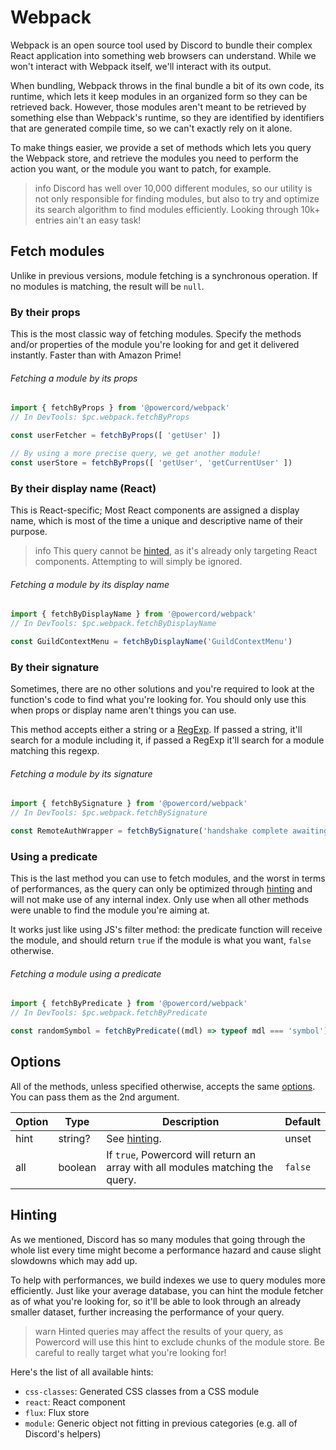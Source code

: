 <!--
  Copyright (c) 2020-2021 aetheryx & Cynthia K. Rey
  This work is licensed under a Creative Commons Attribution-NoDerivatives 4.0 International License.
  https://creativecommons.org/licenses/by-nd/4.0
-->

# Webpack
Webpack is an open source tool used by Discord to bundle their complex React application into something web browsers
can understand. While we won't interact with Webpack itself, we'll interact with its output.

When bundling, Webpack throws in the final bundle a bit of its own code, its runtime, which lets it keep modules in
an organized form so they can be retrieved back. However, those modules aren't meant to be retrieved by something
else than Webpack's runtime, so they are identified by identifiers that are generated compile time, so we can't
exactly rely on it alone.

To make things easier, we provide a set of methods which lets you query the Webpack store, and retrieve the modules
you need to perform the action you want, or the module you want to patch, for example.

>info
> Discord has well over 10,000 different modules, so our utility is not only responsible for finding modules, but also
> to try and optimize its search algorithm to find modules efficiently. Looking through 10k+ entries ain't an easy
> task!

## Fetch modules
Unlike in previous versions, module fetching is a synchronous operation. If no modules is matching, the result will be
`null`.

### By their props
This is the most classic way of fetching modules. Specify the methods and/or properties of the module you're looking
for and get it delivered instantly. Faster than with Amazon Prime!

###### Fetching a module by its props
```js
import { fetchByProps } from '@powercord/webpack'
// In DevTools: $pc.webpack.fetchByProps

const userFetcher = fetchByProps([ 'getUser' ])

// By using a more precise query, we get another module!
const userStore = fetchByProps([ 'getUser', 'getCurrentUser' ])
```

### By their display name (React)
This is React-specific; Most React components are assigned a display name, which is most of the time a unique and
descriptive name of their purpose.

>info
> This query cannot be [hinted](#hinting), as it's already only targeting React components. Attempting to will simply
> be ignored.

###### Fetching a module by its display name
```js
import { fetchByDisplayName } from '@powercord/webpack'
// In DevTools: $pc.webpack.fetchByDisplayName

const GuildContextMenu = fetchByDisplayName('GuildContextMenu')
```

### By their signature
Sometimes, there are no other solutions and you're required to look at the function's code to find what you're
looking for. You should only use this when props or display name aren't things you can use.

This method accepts either a string or a [RegExp](https://developer.mozilla.org/en-US/docs/Web/JavaScript/Reference/Global_Objects/RegExp).
If passed a string, it'll search for a module including it, if passed a RegExp it'll search for a module matching this
regexp.

###### Fetching a module by its signature
```js
import { fetchBySignature } from '@powercord/webpack'
// In DevTools: $pc.webpack.fetchBySignature

const RemoteAuthWrapper = fetchBySignature('handshake complete awaiting remote auth')
```

### Using a predicate
This is the last method you can use to fetch modules, and the worst in terms of performances, as the query can only
be optimized through [hinting](#hinting) and will not make use of any internal index. Only use when all other methods
were unable to find the module you're aiming at.

It works just like using JS's filter method: the predicate function will receive the module, and should return `true`
if the module is what you want, `false` otherwise.

###### Fetching a module using a predicate
```js
import { fetchByPredicate } from '@powercord/webpack'
// In DevTools: $pc.webpack.fetchByPredicate

const randomSymbol = fetchByPredicate((mdl) => typeof mdl === 'symbol')
```

## Options
All of the methods, unless specified otherwise, accepts the same [options](#options). You can pass them as the 2nd
argument.

| Option | Type | Description | Default |
|---|---|---|---|
| hint | string? | See [hinting](#hinting). | unset |
| all | boolean | If `true`, Powercord will return an array with all modules matching the query. | `false` |

## Hinting
As we mentioned, Discord has so many modules that going through the whole list every time might become a performance
hazard and cause slight slowdowns which may add up.

To help with performances, we build indexes we use to query modules more efficiently. Just like your average database,
you can hint the module fetcher as of what you're looking for, so it'll be able to look through an already smaller
dataset, further increasing the performance of your query.

>warn
> Hinted queries may affect the results of your query, as Powercord will use this hint to exclude chunks of the
> module store. Be careful to really target what you're looking for!

Here's the list of all available hints:
 - `css-classes`: Generated CSS classes from a CSS module
 - `react`: React component
 - `flux`: Flux store
 - `module`: Generic object not fitting in previous categories (e.g. all of Discord's helpers)
